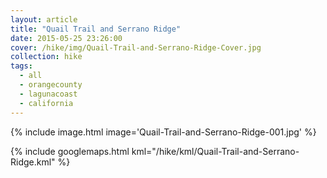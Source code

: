 ```yaml
---
layout: article
title: "Quail Trail and Serrano Ridge"
date: 2015-05-25 23:26:00
cover: /hike/img/Quail-Trail-and-Serrano-Ridge-Cover.jpg
collection: hike
tags:
  - all
  - orangecounty
  - lagunacoast
  - california
---
```


{% include image.html image='Quail-Trail-and-Serrano-Ridge-001.jpg' %}

<!--more-->

{% include googlemaps.html kml="/hike/kml/Quail-Trail-and-Serrano-Ridge.kml" %}
